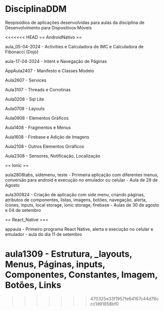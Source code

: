 # DisciplinaDDM

Reopisódios de aplicações desenvolvidas para aulas da disciplina de Desenvolvimento para Dispositivos Móveis 

<<<<<<< HEAD
== AndroidNativo ==

aula_05-04-2024 - Activities e Calculadora de IMC e Calculadora de Fibonacci (Dojo)

aula-17-04-2024 - Intent e Navegação de Páginas

AppAula2407 - Manifesto e Classes Modelo

Aula2607 - Services

Aula3107 - Threads e Corrotinas

Aula0208 - Sql Lite

Aula0708 - Layouts

Aula0908 - Elementos Gráficos

Aula1408 - Fragmentos e Menus

Aula1608 - Firebase e Adição de Imagens

Aula2108 - Outros Elementos Grráficos

Aula2308 - Sensores, Notificação, Localização


== Ionic ==

aula2808tabs, sidemenu, teste - Prrimeira aplicação com diferentes menus, conversão para android e execução no emulador ou celular - Aula de 28 de Agosto

aula300824 - Criação de aplicação com side menu, criando páginas, atributos de componentes, listas, imagens, botões, navegação, alerta, ícones, inputs, local storage, ionic storage, firebase - Aulas de 30 de agosto e 04 de setembro


== React_Native ===

appaula - Primeiro programa React Native, alerta e execução no celular e emulador - aula do dia 11 de setembro

aula1309 - Estrutura, _layouts, Menus, Páginas, inputs, Componentes, Constantes, Imagem, Botões, Links  
=======
>>>>>>> 470325e33f1957fe64167c44d76ccc1d91858bf0
